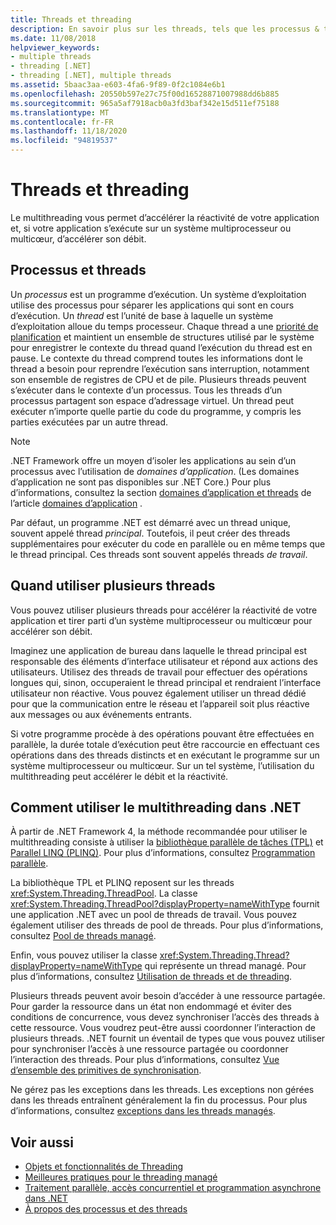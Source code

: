 ```yaml
---
title: Threads et threading
description: En savoir plus sur les threads, tels que les processus & threads, quand utiliser plusieurs threads, & Comment utiliser le multithreading pour augmenter la réactivité ou le débit dans .NET.
ms.date: 11/08/2018
helpviewer_keywords:
- multiple threads
- threading [.NET]
- threading [.NET], multiple threads
ms.assetid: 5baac3aa-e603-4fa6-9f89-0f2c1084e6b1
ms.openlocfilehash: 20550b597e27c75f00d16528871007988dd6b885
ms.sourcegitcommit: 965a5af7918acb0a3fd3baf342e15d511ef75188
ms.translationtype: MT
ms.contentlocale: fr-FR
ms.lasthandoff: 11/18/2020
ms.locfileid: "94819537"
---
```

# <a name="threads-and-threading"></a>Threads et threading

Le multithreading vous permet d’accélérer la réactivité de votre application et, si votre application s’exécute sur un système multiprocesseur ou multicœur, d’accélérer son débit.

## <a name="processes-and-threads"></a>Processus et threads

Un *processus* est un programme d’exécution. Un système d’exploitation utilise des processus pour séparer les applications qui sont en cours d’exécution. Un *thread* est l’unité de base à laquelle un système d’exploitation alloue du temps processeur. Chaque thread a une [priorité de planification](scheduling-threads.md) et maintient un ensemble de structures utilisé par le système pour enregistrer le contexte du thread quand l’exécution du thread est en pause. Le contexte du thread comprend toutes les informations dont le thread a besoin pour reprendre l’exécution sans interruption, notamment son ensemble de registres de CPU et de pile. Plusieurs threads peuvent s’exécuter dans le contexte d’un processus. Tous les threads d’un processus partagent son espace d’adressage virtuel. Un thread peut exécuter n’importe quelle partie du code du programme, y compris les parties exécutées par un autre thread.

> [!NOTE]
> .NET Framework offre un moyen d’isoler les applications au sein d’un processus avec l’utilisation de *domaines d’application*. (Les domaines d’application ne sont pas disponibles sur .NET Core.) Pour plus d’informations, consultez la section [domaines d’application et threads](../../framework/app-domains/application-domains.md#application-domains-and-threads) de l’article [domaines d’application](../../framework/app-domains/application-domains.md) .

Par défaut, un programme .NET est démarré avec un thread unique, souvent appelé thread *principal*. Toutefois, il peut créer des threads supplémentaires pour exécuter du code en parallèle ou en même temps que le thread principal. Ces threads sont souvent appelés threads *de travail*.

## <a name="when-to-use-multiple-threads"></a>Quand utiliser plusieurs threads

Vous pouvez utiliser plusieurs threads pour accélérer la réactivité de votre application et tirer parti d’un système multiprocesseur ou multicœur pour accélérer son débit.

Imaginez une application de bureau dans laquelle le thread principal est responsable des éléments d’interface utilisateur et répond aux actions des utilisateurs. Utilisez des threads de travail pour effectuer des opérations longues qui, sinon, occuperaient le thread principal et rendraient l’interface utilisateur non réactive. Vous pouvez également utiliser un thread dédié pour que la communication entre le réseau et l’appareil soit plus réactive aux messages ou aux événements entrants.

Si votre programme procède à des opérations pouvant être effectuées en parallèle, la durée totale d’exécution peut être raccourcie en effectuant ces opérations dans des threads distincts et en exécutant le programme sur un système multiprocesseur ou multicœur. Sur un tel système, l’utilisation du multithreading peut accélérer le débit et la réactivité.

## <a name="how-to-use-multithreading-in-net"></a>Comment utiliser le multithreading dans .NET

À partir de .NET Framework 4, la méthode recommandée pour utiliser le multithreading consiste à utiliser la [bibliothèque parallèle de tâches (TPL)](../parallel-programming/task-parallel-library-tpl.md) et [Parallel LINQ (PLINQ)](../parallel-programming/introduction-to-plinq.md). Pour plus d’informations, consultez [Programmation parallèle](../parallel-programming/index.md).

La bibliothèque TPL et PLINQ reposent sur les threads <xref:System.Threading.ThreadPool>. La classe <xref:System.Threading.ThreadPool?displayProperty=nameWithType> fournit une application .NET avec un pool de threads de travail. Vous pouvez également utiliser des threads de pool de threads. Pour plus d’informations, consultez [Pool de threads managé](the-managed-thread-pool.md).

Enfin, vous pouvez utiliser la classe <xref:System.Threading.Thread?displayProperty=nameWithType> qui représente un thread managé. Pour plus d’informations, consultez [Utilisation de threads et de threading](using-threads-and-threading.md).

Plusieurs threads peuvent avoir besoin d’accéder à une ressource partagée. Pour garder la ressource dans un état non endommagé et éviter des conditions de concurrence, vous devez synchroniser l’accès des threads à cette ressource. Vous voudrez peut-être aussi coordonner l’interaction de plusieurs threads. .NET fournit un éventail de types que vous pouvez utiliser pour synchroniser l’accès à une ressource partagée ou coordonner l’interaction des threads. Pour plus d’informations, consultez [Vue d’ensemble des primitives de synchronisation](overview-of-synchronization-primitives.md).

Ne gérez pas les exceptions dans les threads. Les exceptions non gérées dans les threads entraînent généralement la fin du processus. Pour plus d’informations, consultez [exceptions dans les threads managés](exceptions-in-managed-threads.md).

## <a name="see-also"></a>Voir aussi

- [Objets et fonctionnalités de Threading](threading-objects-and-features.md)
- [Meilleures pratiques pour le threading managé](managed-threading-best-practices.md)
- [Traitement parallèle, accès concurrentiel et programmation asynchrone dans .NET](../parallel-processing-and-concurrency.md)
- [À propos des processus et des threads](/windows/desktop/procthread/about-processes-and-threads)
